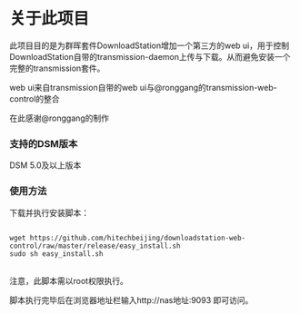 <h1><b>关于此项目</b></h1>
<p>此项目目的是为群晖套件DownloadStation增加一个第三方的web ui，用于控制DownloadStation自带的transmission-daemon上传与下载。从而避免安装一个完整的transmission套件。</p>
<p>web ui来自transmission自带的web ui与@ronggang的transmission-web-control的整合</p>
<p>在此感谢@ronggang的制作</p>
<h3><b>支持的DSM版本</b></h3>
<p>DSM 5.0及以上版本</p>
<h3><b>使用方法</b></h3>
<p>下载并执行安装脚本：</p>
<pre>
<code>
wget https://github.com/hitechbeijing/downloadstation-web-control/raw/master/release/easy_install.sh
sudo sh easy_install.sh
</code>
</pre>
<p>注意，此脚本需以root权限执行。</p>
<p>脚本执行完毕后在浏览器地址栏输入http://nas地址:9093 即可访问。</p>

